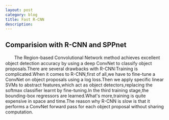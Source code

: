 ```yaml
---
layout: post
category: blog
title: Fast R-CNN
description: 
---
```


## Comparision with R-CNN and SPPnet
　　The Region-based Convolutional Network method achieves excellent object detection accuracy by using a deep ConvNet to classify object proposals.There are several drawbacks with R-CNN:Training is complicated.When it comes to R-CNN,first of all,we have to fine-tune a ConvNet on object proposals using a log loss.Then we apply specific linear SVMs to abstract features,which act as object detectors,replacing the softmax classifier learnt by fine-tuning.In the third training stage,the bounding-box regressors are learned.What's more,training is quite expensive in space and time.The reason why R-CNN is slow is that it performs a ConvNet forward pass for each object proposal without sharing computation.
